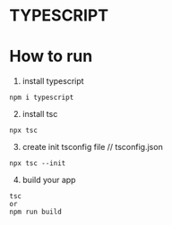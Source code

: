 # TYPESCRIPT

# How to run
1. install typescript
```
npm i typescript
```
2. install tsc
```
npx tsc
```
3. create init tsconfig file // tsconfig.json
```
npx tsc --init
```
4. build your app
```
tsc
or
npm run build
```